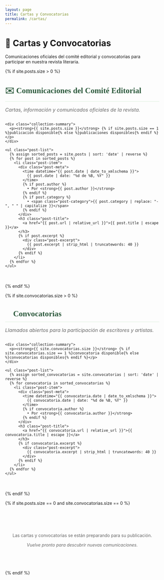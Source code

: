 ```yaml
---
layout: page
title: Cartas y Convocatorias
permalink: /cartas/
---
```


<div class="category-header">
  <h1>📧 Cartas y Convocatorias</h1>
  <p class="category-description">
    Comunicaciones oficiales del comité editorial y convocatorias 
    para participar en nuestra revista literaria.
  </p>
</div>

<!-- Show ALL posts from _posts folder -->
{% if site.posts.size > 0 %}
  <section class="content-section">
    <h2>✉️ Comunicaciones del Comité Editorial</h2>
    <p class="section-description">Cartas, información y comunicados oficiales de la revista.</p>
    
    <div class="collection-summary">
      <p><strong>{{ site.posts.size }}</strong> {% if site.posts.size == 1 %}publicación disponible{% else %}publicaciones disponibles{% endif %}</p>
    </div>
    
    <ul class="post-list">
      {% assign sorted_posts = site.posts | sort: 'date' | reverse %}
      {% for post in sorted_posts %}
        <li class="post-item">
          <div class="post-meta">
            <time datetime="{{ post.date | date_to_xmlschema }}">
              {{ post.date | date: "%d de %B, %Y" }}
            </time>
            {% if post.author %}
              • Por <strong>{{ post.author }}</strong>
            {% endif %}
            {% if post.category %}
              • <span class="post-category">{{ post.category | replace: "-", " " | capitalize }}</span>
            {% endif %}
          </div>
          <h3 class="post-title">
            <a href="{{ post.url | relative_url }}">{{ post.title | escape }}</a>
          </h3>
          {% if post.excerpt %}
            <div class="post-excerpt">
              {{ post.excerpt | strip_html | truncatewords: 40 }}
            </div>
          {% endif %}
        </li>
      {% endfor %}
    </ul>
  </section>
{% endif %}

<!-- Convocatorias from collection (if any) -->
{% if site.convocatorias.size > 0 %}
  <section class="content-section">
    <h2>🎯 Convocatorias</h2>
    <p class="section-description">Llamados abiertos para la participación de escritores y artistas.</p>
    
    <div class="collection-summary">
      <p><strong>{{ site.convocatorias.size }}</strong> {% if site.convocatorias.size == 1 %}convocatoria disponible{% else %}convocatorias disponibles{% endif %}</p>
    </div>
    
    <ul class="post-list">
      {% assign sorted_convocatorias = site.convocatorias | sort: 'date' | reverse %}
      {% for convocatoria in sorted_convocatorias %}
        <li class="post-item">
          <div class="post-meta">
            <time datetime="{{ convocatoria.date | date_to_xmlschema }}">
              {{ convocatoria.date | date: "%d de %B, %Y" }}
            </time>
            {% if convocatoria.author %}
              • Por <strong>{{ convocatoria.author }}</strong>
            {% endif %}
          </div>
          <h3 class="post-title">
            <a href="{{ convocatoria.url | relative_url }}">{{ convocatoria.title | escape }}</a>
          </h3>
          {% if convocatoria.excerpt %}
            <div class="post-excerpt">
              {{ convocatoria.excerpt | strip_html | truncatewords: 40 }}
            </div>
          {% endif %}
        </li>
      {% endfor %}
    </ul>
  </section>
{% endif %}

<!-- If nothing exists at all -->
{% if site.posts.size == 0 and site.convocatorias.size == 0 %}
  <div style="text-align: center; padding: 60px 20px; color: #666;">
    <p>Las cartas y convocatorias se están preparando para su publicación.</p>
    <p><em>Vuelve pronto para descubrir nuevas comunicaciones.</em></p>
  </div>
{% endif %}

<style>
.content-section {
  margin-bottom: 50px;
}

.content-section h2 {
  font-family: 'Crimson Text', serif;
  color: #2d5a3d;
  font-size: 1.6rem;
  margin-bottom: 10px;
  border-bottom: 2px solid #e8f5e8;
  padding-bottom: 10px;
}

.section-description {
  color: #666;
  font-style: italic;
  margin-bottom: 30px;
  font-size: 1rem;
}

.collection-summary {
  text-align: center;
  margin: 20px 0 30px;
  padding: 15px;
  background: #f0f9f0;
  border-radius: 8px;
  border-left: 4px solid #4a7c59;
}

.collection-summary p {
  margin: 0;
  color: #2d5a3d;
  font-size: 1rem;
}

.post-category {
  color: #4a7c59;
  font-weight: 500;
}
</style>
